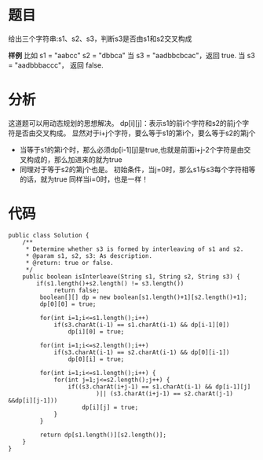 # 题目
给出三个字符串:s1、s2、s3，判断s3是否由s1和s2交叉构成

**样例**
比如 s1 = "aabcc" s2 = "dbbca"
当 s3 = "aadbbcbcac"，返回  true.
当 s3 = "aadbbbaccc"， 返回 false.

# 分析
这道题可以用动态规划的思想解决。
dp[i][j]：表示s1的前i个字符和s2的前j个字符是否由交叉构成。
显然对于i+j个字符，要么等于s1的第i个，要么等于s2的第j个
* 当等于s1的第i个时，那么必须dp[i-1][j]是true,也就是前面i+j-2个字符是由交叉构成的，那么加进来的就为true
* 同理对于等于s2的第j个也是。
初始条件，当j=0时，那么s1与s3每个字符相等的话，就为true
同样当i=0时，也是一样！

# 代码
```
public class Solution {
    /**
     * Determine whether s3 is formed by interleaving of s1 and s2.
     * @param s1, s2, s3: As description.
     * @return: true or false.
     */
    public boolean isInterleave(String s1, String s2, String s3) {
        if(s1.length()+s2.length() != s3.length())
			 return false;
		 boolean[][] dp = new boolean[s1.length()+1][s2.length()+1];
		 dp[0][0] = true;
		 
		 for(int i=1;i<=s1.length();i++)
			 if(s3.charAt(i-1) == s1.charAt(i-1) && dp[i-1][0])
				 dp[i][0] = true;
		 
		 for(int i=1;i<=s2.length();i++)
			 if(s3.charAt(i-1) == s2.charAt(i-1) && dp[0][i-1])
				 dp[0][i] = true;
		 
		 for(int i=1;i<=s1.length();i++) {
			 for(int j=1;j<=s2.length();j++) {
				 if((s3.charAt(i+j-1) == s1.charAt(i-1) && dp[i-1][j]
						 )|| (s3.charAt(i+j-1) == s2.charAt(j-1) &&dp[i][j-1]))
					 dp[i][j] = true;
			 }
		 }
		 
		 return dp[s1.length()][s2.length()];
    }
}
```
